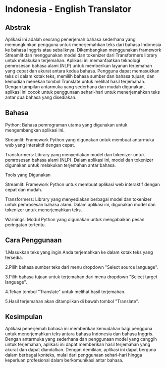 # Indonesia - English Translator

## Abstrak
Aplikasi ini adalah seorang penerjemah bahasa sederhana yang memungkinkan pengguna untuk menerjemahkan teks dari bahasa Indonesia ke bahasa Inggris atau sebaliknya. Dikembangkan menggunakan framework Streamlit dan menggunakan model dan tokenizer dari Transformers library untuk melakukan terjemahan. Aplikasi ini memanfaatkan teknologi pemrosesan bahasa alami (NLP) untuk memberikan layanan terjemahan yang cepat dan akurat antara kedua bahasa. Pengguna dapat memasukkan teks di dalam kotak teks, memilih bahasa sumber dan bahasa tujuan, dan kemudian menekan tombol Translate untuk melihat hasil terjemahan. Dengan tampilan antarmuka yang sederhana dan mudah digunakan, aplikasi ini cocok untuk penggunaan sehari-hari untuk menerjemahkan teks antar dua bahasa yang disediakan.

## Bahasa

Python: Bahasa pemrograman utama yang digunakan untuk mengembangkan aplikasi ini.

Streamlit: Framework Python yang digunakan untuk membuat antarmuka web yang interaktif dengan cepat.

Transformers: Library yang menyediakan model dan tokenizer untuk pemrosesan bahasa alami (NLP). Dalam aplikasi ini, model dan tokenizer digunakan untuk melakukan terjemahan antar bahasa.

Tools yang Digunakan

Streamlit: Framework Python untuk membuat aplikasi web interaktif dengan cepat dan mudah.

Transformers: Library yang menyediakan berbagai model dan tokenizer untuk pemrosesan bahasa alami. Dalam aplikasi ini, digunakan model dan tokenizer untuk menerjemahkan teks.

Warnings: Modul Python yang digunakan untuk mengabaikan pesan peringatan tertentu.

## Cara Penggunaan

1.Masukkan teks yang ingin Anda terjemahkan ke dalam kotak teks yang tersedia.

2.Pilih bahasa sumber teks dari menu dropdown "Select source language".

3.Pilih bahasa tujuan untuk terjemahan dari menu dropdown "Select target language".

4.Tekan tombol "Translate" untuk melihat hasil terjemahan.

5.Hasil terjemahan akan ditampilkan di bawah tombol "Translate".

## Kesimpulan
Aplikasi penerjemah bahasa ini memberikan kemudahan bagi pengguna untuk menerjemahkan teks antara bahasa Indonesia dan bahasa Inggris. Dengan antarmuka yang sederhana dan penggunaan model yang canggih untuk terjemahan, aplikasi ini dapat memberikan hasil terjemahan yang akurat dan dapat diandalkan. Dengan demikian, aplikasi ini dapat berguna dalam berbagai konteks, mulai dari penggunaan sehari-hari hingga keperluan profesional dalam berkomunikasi antar bahasa.
